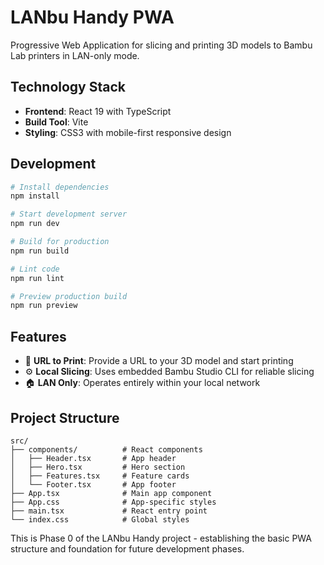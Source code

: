 # LANbu Handy PWA

Progressive Web Application for slicing and printing 3D models to Bambu Lab printers in LAN-only mode.

## Technology Stack

- **Frontend**: React 19 with TypeScript
- **Build Tool**: Vite
- **Styling**: CSS3 with mobile-first responsive design

## Development

```bash
# Install dependencies
npm install

# Start development server
npm run dev

# Build for production
npm run build

# Lint code
npm run lint

# Preview production build
npm run preview
```

## Features

- 🔗 **URL to Print**: Provide a URL to your 3D model and start printing
- ⚙️ **Local Slicing**: Uses embedded Bambu Studio CLI for reliable slicing
- 🏠 **LAN Only**: Operates entirely within your local network

## Project Structure

```
src/
├── components/          # React components
│   ├── Header.tsx       # App header
│   ├── Hero.tsx         # Hero section
│   ├── Features.tsx     # Feature cards
│   └── Footer.tsx       # App footer
├── App.tsx              # Main app component
├── App.css              # App-specific styles
├── main.tsx             # React entry point
└── index.css            # Global styles
```

This is Phase 0 of the LANbu Handy project - establishing the basic PWA structure and foundation for future development phases.